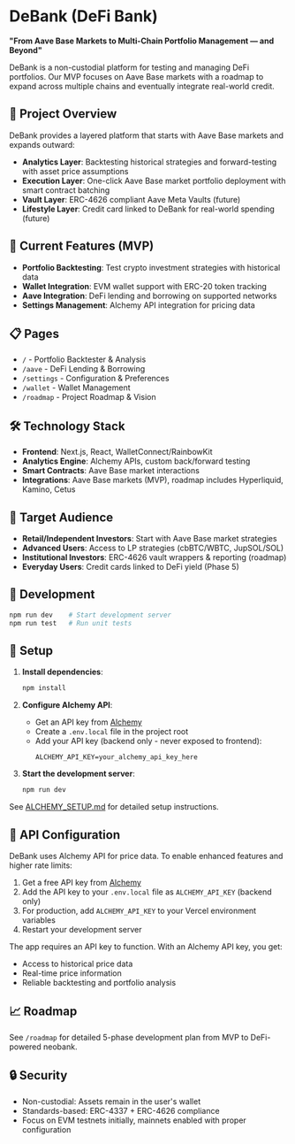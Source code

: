 # DeBank (DeFi Bank)

**"From Aave Base Markets to Multi-Chain Portfolio Management — and Beyond"**

DeBank is a non-custodial platform for testing and managing DeFi portfolios. Our MVP focuses on Aave Base markets with a roadmap to expand across multiple chains and eventually integrate real-world credit.

## 🎯 Project Overview

DeBank provides a layered platform that starts with Aave Base markets and expands outward:

- **Analytics Layer**: Backtesting historical strategies and forward-testing with asset price assumptions
- **Execution Layer**: One-click Aave Base market portfolio deployment with smart contract batching
- **Vault Layer**: ERC-4626 compliant Aave Meta Vaults (future)
- **Lifestyle Layer**: Credit card linked to DeBank for real-world spending (future)

## 🚀 Current Features (MVP)

- **Portfolio Backtesting**: Test crypto investment strategies with historical data
- **Wallet Integration**: EVM wallet support with ERC-20 token tracking
- **Aave Integration**: DeFi lending and borrowing on supported networks
- **Settings Management**: Alchemy API integration for pricing data

## 📋 Pages

- `/` - Portfolio Backtester & Analysis
- `/aave` - DeFi Lending & Borrowing
- `/settings` - Configuration & Preferences
- `/wallet` - Wallet Management
- `/roadmap` - Project Roadmap & Vision

## 🛠️ Technology Stack

- **Frontend**: Next.js, React, WalletConnect/RainbowKit
- **Analytics Engine**: Alchemy APIs, custom back/forward testing
- **Smart Contracts**: Aave Base market interactions
- **Integrations**: Aave Base markets (MVP), roadmap includes Hyperliquid, Kamino, Cetus

## 🎯 Target Audience

- **Retail/Independent Investors**: Start with Aave Base market strategies
- **Advanced Users**: Access to LP strategies (cbBTC/WBTC, JupSOL/SOL)
- **Institutional Investors**: ERC-4626 vault wrappers & reporting (roadmap)
- **Everyday Users**: Credit cards linked to DeFi yield (Phase 5)

## 🚀 Development

```bash
npm run dev    # Start development server
npm run test   # Run unit tests
```

## 🔧 Setup

1. **Install dependencies**:
   ```bash
   npm install
   ```

2. **Configure Alchemy API**:
   - Get an API key from [Alchemy](https://www.alchemy.com/)
   - Create a `.env.local` file in the project root
   - Add your API key (backend only - never exposed to frontend):
     ```
     ALCHEMY_API_KEY=your_alchemy_api_key_here
     ```

3. **Start the development server**:
   ```bash
   npm run dev
   ```

See [ALCHEMY_SETUP.md](./ALCHEMY_SETUP.md) for detailed setup instructions.

## 🔑 API Configuration

DeBank uses Alchemy API for price data. To enable enhanced features and higher rate limits:

1. Get a free API key from [Alchemy](https://www.alchemy.com/)
2. Add the API key to your `.env.local` file as `ALCHEMY_API_KEY` (backend only)
3. For production, add `ALCHEMY_API_KEY` to your Vercel environment variables
4. Restart your development server

The app requires an API key to function. With an Alchemy API key, you get:
- Access to historical price data
- Real-time price information
- Reliable backtesting and portfolio analysis

## 📈 Roadmap

See `/roadmap` for detailed 5-phase development plan from MVP to DeFi-powered neobank.

## 🔒 Security

- Non-custodial: Assets remain in the user's wallet
- Standards-based: ERC-4337 + ERC-4626 compliance
- Focus on EVM testnets initially, mainnets enabled with proper configuration
